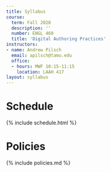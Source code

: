 ```yaml
---
title: Syllabus
course:
  term: Fall 2020
  description: ''
  number: ENGL 460
  title: 'Digital Authoring Practices'
instructors:
- name: Andrew Pilsch
  email: apilsch@tamu.edu
  office:
  - hours: MWF 10:15-11:15
    location: LAAH 417
layout: syllabus
---
```


# Schedule

{% include schedule.html %}

# Policies

{% include policies.md %}
